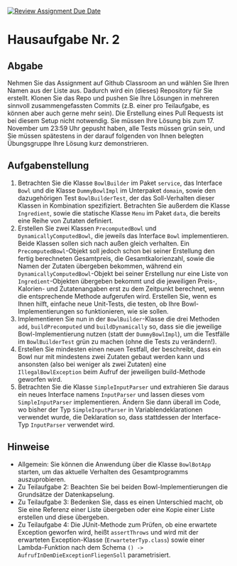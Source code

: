[![Review Assignment Due Date](https://classroom.github.com/assets/deadline-readme-button-22041afd0340ce965d47ae6ef1cefeee28c7c493a6346c4f15d667ab976d596c.svg)](https://classroom.github.com/a/Jfbc2Dh9)
# Hausaufgabe Nr. 2

## Abgabe

Nehmen Sie das Assignment auf Github Classroom an und wählen Sie Ihren Namen aus der Liste aus.
Dadurch wird ein (dieses) Repository für Sie erstellt. 
Klonen Sie das Repo und pushen Sie Ihre Lösungen in mehreren sinnvoll zusammengefassten Commits (z.B. einer pro Teilaufgabe, es können aber auch gerne mehr sein).
Die Erstellung eines Pull Requests ist bei diesem Setup nicht notwendig.
Sie müssen Ihre Lösung bis zum 17. November um 23:59 Uhr gepusht haben, alle Tests müssen grün sein, und Sie müssen spätestens in der darauf folgenden von Ihnen belegten Übungsgruppe Ihre Lösung kurz demonstrieren.

## Aufgabenstellung

1. Betrachten Sie die Klasse `BowlBuilder` im Paket `service`, das Interface `Bowl` und die Klasse `DummyBowlImpl` im Unterpaket `domain`, sowie den dazugehörigen Test `BowlBuilderTest`, der das Soll-Verhalten dieser Klassen in Kombination spezifiziert. 
   Betrachten Sie außerdem die Klasse `Ingredient`, sowie die statische Klasse `Menu` im Paket `data`, die bereits eine Reihe von Zutaten definiert.
2. Erstellen Sie zwei Klassen `PrecomputedBowl` und `DynamicallyComputedBowl`, die jeweils das Interface `Bowl` implementieren. 
   Beide Klassen sollen sich nach außen gleich verhalten. 
   Ein `PrecomputedBowl`-Objekt soll jedoch schon bei seiner Erstellung den fertig berechneten Gesamtpreis, die Gesamtkalorienzahl, sowie die Namen der Zutaten übergeben bekommen, während ein `DynamicallyComputedBowl`-Objekt bei seiner Erstellung nur eine Liste von `Ingredient`-Objekten übergeben bekommt und die jeweiligen Preis-, Kalorien- und Zutatenangaben erst zu dem Zeitpunkt berechnet, wenn die entsprechende Methode aufgerufen wird. 
   Erstellen Sie, wenn es Ihnen hilft, einfache neue Unit-Tests, die testen, ob Ihre Bowl-Implementierungen so funktionieren, wie sie sollen.
3. Implementieren Sie nun in der `BowlBuilder`-Klasse die drei Methoden `add`, `buildPrecomputed` und `buildDynamically` so, dass sie die jeweilige Bowl-Implementierung nutzen (statt der `DummyBowlImpl`), um die Testfälle im `BowlBuilderTest` grün zu machen (ohne die Tests zu verändern!).
4. Erstellen Sie mindesten einen neuen Testfall, der beschreibt, dass ein Bowl nur mit mindestens zwei Zutaten gebaut werden kann und ansonsten (also bei weniger als zwei Zutaten) eine `IllegalBowlException` beim Aufruf der jeweiligen build-Methode geworfen wird.
5. Betrachten Sie die Klasse `SimpleInputParser` und extrahieren Sie daraus ein neues Interface namens `InputParser` und lassen dieses vom `SimpleInputParser` implementieren. Ändern Sie dann überall im Code, wo bisher der Typ `SimpleInputParser` in Variablendeklarationen verwendet wurde, die Deklaration so, dass stattdessen der Interface-Typ `InputParser` verwendet wird.

## Hinweise

- Allgemein: Sie können die Anwendung über die Klasse `BowlBotApp` starten, um das aktuelle Verhalten des Gesamtprogramms auszuprobieren.
- Zu Teilaufgabe 2: Beachten Sie bei beiden Bowl-Implementierungen die Grundsätze der Datenkapselung.
- Zu Teilaufgabe 3: Bedenken Sie, dass es einen Unterschied macht, ob Sie eine Referenz einer Liste übergeben oder eine Kopie einer Liste erstellen und diese übergeben.
- Zu Teilaufgabe 4: Die JUnit-Methode zum Prüfen, ob eine erwartete Exception geworfen wird, heißt `assertThrows` und wird mit der erwarteten Exception-Klasse (`ErwarteterTyp.class`) sowie einer Lambda-Funktion nach dem Schema `() -> AufrufInDemDieExceptionFliegenSoll` parametrisiert. 
